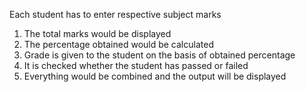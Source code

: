 Each student has to enter respective subject marks

1. The total marks would be displayed
2. The percentage obtained would be calculated
3. Grade is given to the student on the basis of obtained percentage
4. It is checked whether the student has passed or failed
5. Everything would be combined and the output will be displayed

